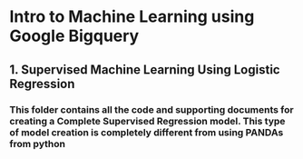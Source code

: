 # Intro to Machine Learning using Google Bigquery

## 1. Supervised Machine Learning Using Logistic Regression

### This folder contains all the code and supporting documents for creating a Complete Supervised Regression model. This type of model creation is completely different from using PANDAs from python
